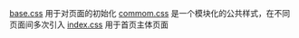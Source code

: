 [base.css](base.css) 用于对页面的初始化
[commom.css](common.css) 是一个模块化的公共样式，在不同页面间多次引入
[index.css](index.css) 用于首页主体页面